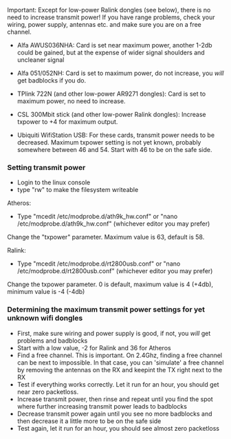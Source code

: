 Important: Except for low-power Ralink dongles (see below), there is no need to increase transmit power! If you have range problems, check your wiring, power supply, antennas etc. and make sure you are on a free channel.


- Alfa AWUS036NHA: Card is set near maximum power, another 1-2db could be gained, but at the expense of wider signal shoulders and uncleaner signal

- Alfa 051/052NH: Card is set to maximum power, do not increase, you _will_ get badblocks if you do.

- TPlink 722N (and other low-power AR9271 dongles): Card is set to maximum power, no need to increase.

- CSL 300Mbit stick (and other low-power Ralink dongles): Increase txpower to +4 for maximum output.

- Ubiquiti WifiStation USB: For these cards, transmit power needs to be decreased. Maximum txpower setting is not yet known, probably somewhere between 46 and 54. Start with 46 to be on the safe side.



### Setting transmit power
- Login to the linux console
- type "rw" to make the filesystem writeable

Atheros: 
- Type "mcedit /etc/modprobe.d/ath9k_hw.conf" or "nano /etc/modprobe.d/ath9k_hw.conf" (whichever editor you may prefer)

Change the "txpower" parameter. Maximum value is 63, default is 58.

Ralink:
- Type "mcedit /etc/modprobe.d/rt2800usb.conf" or "nano /etc/modprobe.d/rt2800usb.conf" (whichever editor you may prefer)

Change the txpower parameter. 0 is default, maximum value is 4 (+4db), minimum value is -4 (-4db)


### Determining the maximum transmit power settings for yet unknown wifi dongles
- First, make sure wiring and power supply is good, if not, you _will_ get problems and badblocks
- Start with a low value, -2 for Ralink and 36 for Atheros
- Find a free channel. This is important. On 2.4Ghz, finding a free channel can be next to impossible. In that case, you can 'simulate' a free channel by removing the antennas on the RX and keepint the TX right next to the RX
- Test if everything works correctly. Let it run for an hour, you should get near zero packetloss.
- Increase transmit power, then rinse and repeat until you find the spot where further increasing transmit power leads to badblocks
- Decrease transmit power again until you see no more badblocks and then decrease it a little more to be on the safe side
- Test again, let it run for an hour, you should see almost zero packetloss